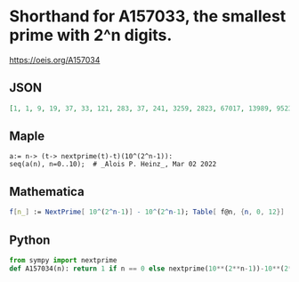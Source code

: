 # Shorthand for A157033, the smallest prime with 2^n digits\.
https://oeis.org/A157034
## JSON
```JSON
[1, 1, 9, 19, 37, 33, 121, 283, 37, 241, 3259, 2823, 67017, 13989, 9523, 34281, 159007]
```
## Maple
```Maple
a:= n-> (t-> nextprime(t)-t)(10^(2^n-1)):
seq(a(n), n=0..10);  # _Alois P. Heinz_, Mar 02 2022
```
## Mathematica
```Mathematica
f[n_] := NextPrime[ 10^(2^n-1)] - 10^(2^n-1); Table[ f@n, {n, 0, 12}] (* _Robert G. Wilson v_, Mar 17 2009 *)
```
## Python
```Python
from sympy import nextprime
def A157034(n): return 1 if n == 0 else nextprime(10**(2**n-1))-10**(2**n-1) # _Chai Wah Wu_, Apr 16 2021
```
